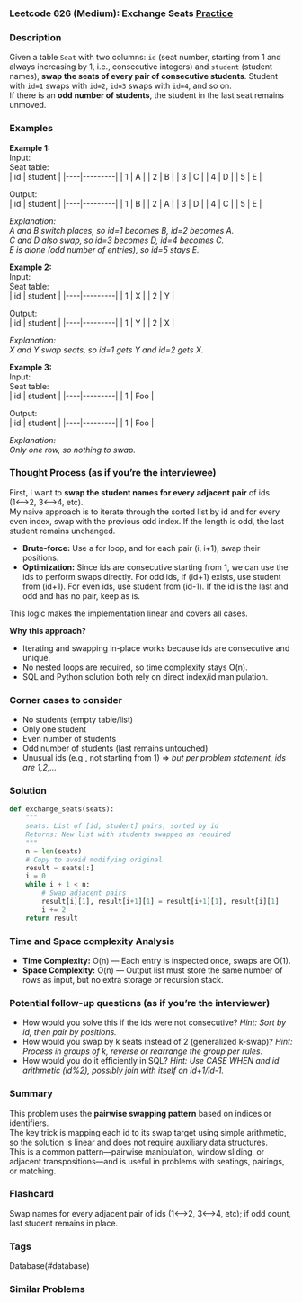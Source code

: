 ### Leetcode 626 (Medium): Exchange Seats [Practice](https://leetcode.com/problems/exchange-seats)

### Description  
Given a table `Seat` with two columns: `id` (seat number, starting from 1 and always increasing by 1, i.e., consecutive integers) and `student` (student names), **swap the seats of every pair of consecutive students**. Student with `id=1` swaps with `id=2`, `id=3` swaps with `id=4`, and so on.  
If there is an **odd number of students**, the student in the last seat remains unmoved.

### Examples  

**Example 1:**  
Input:  
Seat table:  
| id | student |
|----|---------|
| 1  | A       |
| 2  | B       |
| 3  | C       |
| 4  | D       |
| 5  | E       |

Output:  
| id | student |
|----|---------|
| 1  | B       |
| 2  | A       |
| 3  | D       |
| 4  | C       |
| 5  | E       |

*Explanation:  
A and B switch places, so id=1 becomes B, id=2 becomes A.  
C and D also swap, so id=3 becomes D, id=4 becomes C.  
E is alone (odd number of entries), so id=5 stays E.*

**Example 2:**  
Input:  
Seat table:  
| id | student |
|----|---------|
| 1  | X       |
| 2  | Y       |

Output:  
| id | student |
|----|---------|
| 1  | Y       |
| 2  | X       |

*Explanation:  
X and Y swap seats, so id=1 gets Y and id=2 gets X.*

**Example 3:**  
Input:  
Seat table:  
| id | student |
|----|---------|
| 1  | Foo     |

Output:  
| id | student |
|----|---------|
| 1  | Foo     |

*Explanation:  
Only one row, so nothing to swap.*

### Thought Process (as if you’re the interviewee)  

First, I want to **swap the student names for every adjacent pair** of ids (1⟷2, 3⟷4, etc).  
My naive approach is to iterate through the sorted list by id and for every even index, swap with the previous odd index. If the length is odd, the last student remains unchanged.

- **Brute-force:** Use a for loop, and for each pair (i, i+1), swap their positions.
- **Optimization:** Since ids are consecutive starting from 1, we can use the ids to perform swaps directly. For odd ids, if (id+1) exists, use student from (id+1). For even ids, use student from (id-1). If the id is the last and odd and has no pair, keep as is.

This logic makes the implementation linear and covers all cases.

**Why this approach?**  
- Iterating and swapping in-place works because ids are consecutive and unique.
- No nested loops are required, so time complexity stays O(n).
- SQL and Python solution both rely on direct index/id manipulation.

### Corner cases to consider  
- No students (empty table/list)
- Only one student
- Even number of students
- Odd number of students (last remains untouched)
- Unusual ids (e.g., not starting from 1) ⇒ *but per problem statement, ids are 1,2,...*

### Solution

```python
def exchange_seats(seats):
    """
    seats: List of [id, student] pairs, sorted by id
    Returns: New list with students swapped as required
    """
    n = len(seats)
    # Copy to avoid modifying original
    result = seats[:]
    i = 0
    while i + 1 < n:
        # Swap adjacent pairs
        result[i][1], result[i+1][1] = result[i+1][1], result[i][1]
        i += 2
    return result
```

### Time and Space complexity Analysis  

- **Time Complexity:** O(n) — Each entry is inspected once, swaps are O(1).
- **Space Complexity:** O(n) — Output list must store the same number of rows as input, but no extra storage or recursion stack.

### Potential follow-up questions (as if you’re the interviewer)  

- How would you solve this if the ids were not consecutive?
  *Hint: Sort by id, then pair by positions.*
- How would you swap by k seats instead of 2 (generalized k-swap)?
  *Hint: Process in groups of k, reverse or rearrange the group per rules.*
- How would you do it efficiently in SQL?
  *Hint: Use CASE WHEN and id arithmetic (id%2), possibly join with itself on id+1/id-1.*

### Summary  
This problem uses the **pairwise swapping pattern** based on indices or identifiers.  
The key trick is mapping each id to its swap target using simple arithmetic, so the solution is linear and does not require auxiliary data structures.  
This is a common pattern—pairwise manipulation, window sliding, or adjacent transpositions—and is useful in problems with seatings, pairings, or matching.


### Flashcard
Swap names for every adjacent pair of ids (1⟷2, 3⟷4, etc); if odd count, last student remains in place.

### Tags
Database(#database)

### Similar Problems
